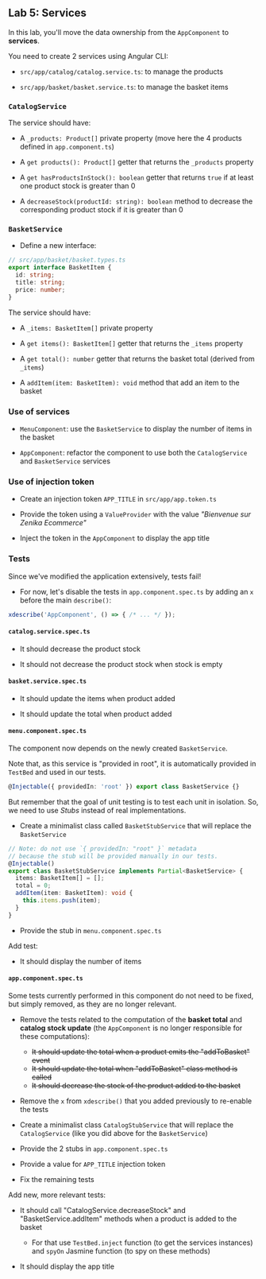 ## Lab 5: Services

In this lab, you'll move the data ownership from the `AppComponent` to **services**.

You need to create 2 services using Angular CLI:

- `src/app/catalog/catalog.service.ts`: to manage the products

- `src/app/basket/basket.service.ts`: to manage the basket items

### `CatalogService`

The service should have:

- A `_products: Product[]` private property (move here the 4 products defined in `app.component.ts`)

- A `get products(): Product[]` getter that returns the `_products` property

- A `get hasProductsInStock(): boolean` getter that returns `true` if at least one product stock is greater than 0

- A `decreaseStock(productId: string): boolean` method to decrease the corresponding product stock if it is greater than 0

### `BasketService`

- Define a new interface:

```ts
// src/app/basket/basket.types.ts
export interface BasketItem {
  id: string;
  title: string;
  price: number;
}
```

The service should have:

- A `_items: BasketItem[]` private property

- A `get items(): BasketItem[]` getter that returns the `_items` property

- A `get total(): number` getter that returns the basket total (derived from `_items`)

- A `addItem(item: BasketItem): void` method that add an item to the basket

### Use of services

- `MenuComponent`: use the `BasketService` to display the number of items in the basket

- `AppComponent`: refactor the component to use both the `CatalogService` and `BasketService` services

<div class="pb"></div>

### Use of injection token

- Create an injection token `APP_TITLE` in `src/app/app.token.ts`

- Provide the token using a `ValueProvider` with the value *"Bienvenue sur Zenika Ecommerce"*

- Inject the token in the `AppComponent` to display the app title

### Tests

Since we've modified the application extensively, tests fail!

- For now, let's disable the tests in `app.component.spec.ts` by adding an `x` before the main `describe()`:

```ts
xdescribe('AppComponent', () => { /* ... */ });
```

#### `catalog.service.spec.ts`

- It should decrease the product stock

- It should not decrease the product stock when stock is empty

#### `basket.service.spec.ts`

- It should update the items when product added

- It should update the total when product added

#### `menu.component.spec.ts`

The component now depends on the newly created `BasketService`.

Note that, as this service is "provided in root", it is automatically provided in `TestBed` and used in our tests.

```ts
@Injectable({ providedIn: 'root' }) export class BasketService {}
```

But remember that the goal of unit testing is to test each unit in isolation.
So, we need to use *Stubs* instead of real implementations.

- Create a minimalist class called `BasketStubService` that will replace the `BasketService`

```ts
// Note: do not use `{ providedIn: "root" }` metadata
// because the stub will be provided manually in our tests.
@Injectable()
export class BasketStubService implements Partial<BasketService> {
  items: BasketItem[] = [];
  total = 0;
  addItem(item: BasketItem): void {
    this.items.push(item);
  }
}
```

- Provide the stub in `menu.component.spec.ts`

Add test:

- It should display the number of items

#### `app.component.spec.ts`

Some tests currently performed in this component do not need to be fixed, but simply removed, as they are no longer relevant.

- Remove the tests related to the computation of the **basket total** and **catalog stock update** (the `AppComponent` is no longer responsible for these computations):
  - <del>It should update the total when a product emits the "addToBasket" event</del>
  - <del>It should update the total when "addToBasket" class method is called</del>
  - <del>It should decrease the stock of the product added to the basket</del>

- Remove the `x` from `xdescribe()` that you added previously to re-enable the tests

- Create a minimalist class `CatalogStubService` that will replace the `CatalogService` (like you did above for the `BasketService`)

- Provide the 2 stubs in `app.component.spec.ts`

- Provide a value for `APP_TITLE` injection token

- Fix the remaining tests

Add new, more relevant tests:

- It should call "CatalogService.decreaseStock" and "BasketService.addItem" methods when a product is added to the basket
  - For that use `TestBed.inject` function (to get the services instances) and `spyOn` Jasmine function (to spy on these methods)

- It should display the app title

<div class="pb"></div>
